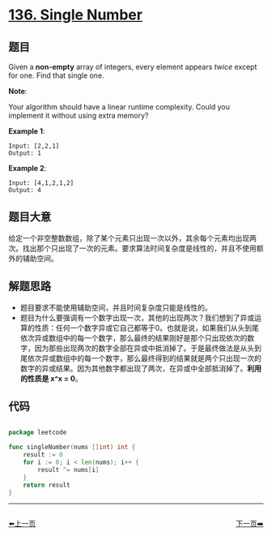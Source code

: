 # [136. Single Number](https://leetcode.com/problems/single-number/)

## 题目

Given a **non-empty** array of integers, every element appears *twice* except for one. Find that single one.

**Note**:

Your algorithm should have a linear runtime complexity. Could you implement it without using extra memory?

**Example 1**:

    Input: [2,2,1]
    Output: 1

**Example 2**:

    Input: [4,1,2,1,2]
    Output: 4

## 题目大意

给定一个非空整数数组，除了某个元素只出现一次以外，其余每个元素均出现两次。找出那个只出现了一次的元素。要求算法时间复杂度是线性的，并且不使用额外的辅助空间。


## 解题思路

- 题目要求不能使用辅助空间，并且时间复杂度只能是线性的。
- 题目为什么要强调有一个数字出现一次，其他的出现两次？我们想到了异或运算的性质：任何一个数字异或它自己都等于0。也就是说，如果我们从头到尾依次异或数组中的每一个数字，那么最终的结果刚好是那个只出现依次的数字，因为那些出现两次的数字全部在异或中抵消掉了。于是最终做法是从头到尾依次异或数组中的每一个数字，那么最终得到的结果就是两个只出现一次的数字的异或结果。因为其他数字都出现了两次，在异或中全部抵消掉了。**利用的性质是 x^x = 0**。


## 代码

```go

package leetcode

func singleNumber(nums []int) int {
	result := 0
	for i := 0; i < len(nums); i++ {
		result ^= nums[i]
	}
	return result
}

```


----------------------------------------------
<div style="display: flex;justify-content: space-between;align-items: center;">
<p><a href="https://books.halfrost.com/leetcode/ChapterFour/0100~0199/0135.Candy/">⬅️上一页</a></p>
<p><a href="https://books.halfrost.com/leetcode/ChapterFour/0100~0199/0137.Single-Number-II/">下一页➡️</a></p>
</div>
